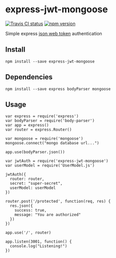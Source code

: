 # express-jwt-mongoose

[![Travis CI status](https://travis-ci.org/danielrw7/express-jwt-mongoose.svg)](https://travis-ci.org/danielrw7/express-jwt-mongoose) [![npm version](https://badge.fury.io/js/express-jwt-mongoose.svg)](https://www.npmjs.com/package/express-jwt-mongoose)

Simple express [json web token](http://jwt.io/) authentication

## Install
`npm install --save express-jwt-mongoose`

## Dependencies
`npm install --save express bodyParser mongoose`

## Usage

```
var express = require('express')
var bodyParser = require('body-parser')
var app = express()
var router = express.Router()

var mongoose = require('mongoose')
mongoose.connect("mongo database url...")

app.use(bodyParser.json())

var jwtAuth = require('express-jwt-mongoose')
var userModel = require('UserModel.js')

jwtAuth({
  router: router,
  secret: "super-secret",
  userModel: userModel
})

router.post('/protected', function(req, res) {
  res.json({
    success: true,
    message: "You are authorized"
  })
})

app.use('/', router)

app.listen(3001, function() {
  console.log("Listening!")
})

```
